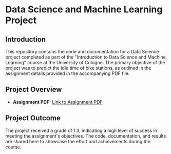 # Data Science and Machine Learning Project

## Introduction
This repository contains the code and documentation for a Data Science project completed as part of the "Introduction to Data Science and Machine Learning" course at the University of Cologne. The primary objective of the project was to predict the idle time of bike stations, as outlined in the assignment details provided in the accompanying PDF file.

## Project Overview
- **Assignment PDF:** [Link to Assignment PDF](Assignment.pdf)

## Project Outcome
The project received a grade of 1.3, indicating a high level of success in meeting the assignment's objectives. The code, documentation, and results are shared here to showcase the effort and achievements during the course.
